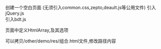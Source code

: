 
创建一个空白页面  (无须引入common.css,zepto,deault.js等公用文件)
引入jQuery.js  
引入bdt.js  

页面中定义HtmlArray,及其选项  

可以拷贝/other/demo/res/组合.html文件,修改路径内容

